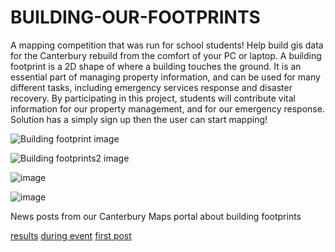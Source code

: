 # BUILDING-OUR-FOOTPRINTS
A mapping competition that was run for school students! Help build gis data for the Canterbury rebuild from the comfort of your PC or laptop.  A building footprint is a 2D shape of where a building touches the ground. It is an essential part of managing property information, and can be used for many different tasks, including emergency services response and disaster recovery.  By participating in this project, students will contribute vital information for our property management, and for our emergency response.  Solution has a simply sign up then the user can start mapping!

![Building footprint image](http://canterburymaps.govt.nz/media/9930e04d-1750-4d39-8f63-56c4823bc338)

![Building footprints2 image](http://canterburymaps.govt.nz/media/79a1e272-0659-404f-adb1-182ce6edca9b)

![image](http://canterburymaps.govt.nz/media/57db7f53-c0a7-480e-a50e-cc0059d1cf90)

![image](http://canterburymaps.govt.nz/media/d1cec92d-2a79-4e2c-9797-529793a33b34)

News posts from our Canterbury Maps portal about building footprints


[results](http://canterburymaps.govt.nz/building-our-footprints-competition-results)
[during event](http://canterburymaps.govt.nz/building-footprints-competition-is-heating-up)
[first post](http://canterburymaps.govt.nz/involving-kids-in-gis)
